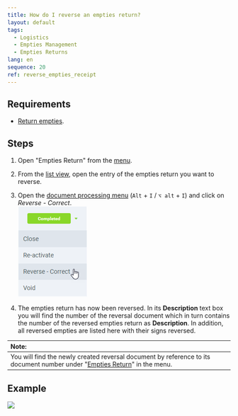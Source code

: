 ```yaml
---
title: How do I reverse an empties return?
layout: default
tags:
  - Logistics
  - Empties Management
  - Empties Returns
lang: en
sequence: 20
ref: reverse_empties_receipt
---
```


## Requirements
- [Return empties](Record_empties_return).

## Steps
1. Open "Empties Return" from the [menu](Menu).
1. From the [list view](ViewModes), open the entry of the empties return you want to reverse.
1. Open the [document processing menu](StartAction) (`Alt` + `I` / `⌥ alt` + `I`) and click on *Reverse - Correct*.<br>
![](assets/DocStatus_reverse_correct.png)

1. The empties return has now been reversed. In its **Description** text box you will find the number of the reversal document which in turn contains the number of the reversed empties return as **Description**. In addition, all reversed empties are listed here with their signs reversed.

| **Note:** |
| :--- |
| You will find the newly created reversal document by reference to its document number under "[Empties Return](Menu)" in the menu. |

## Example
![](assets/.gif)
